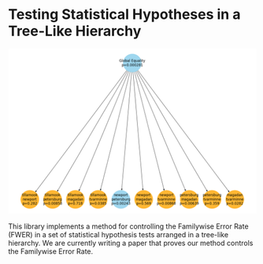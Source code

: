 # Testing Statistical Hypotheses in a Tree-Like Hierarchy
![Hypothesis Hierarchy](hierarchy.png?raw=true)

This library implements a method for controlling the Familywise Error
Rate (FWER) in a set of statistical hypothesis tests arranged in a
tree-like hierarchy. We are currently writing a paper that proves our
method controls the Familywise Error Rate.
